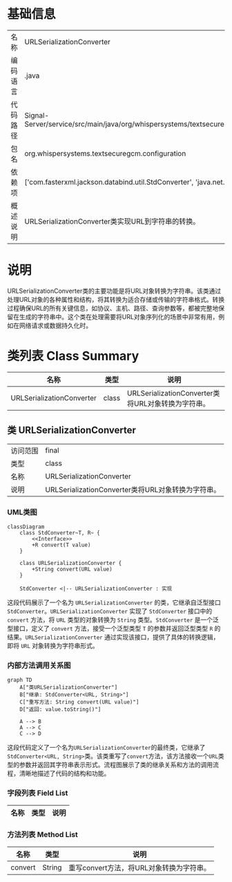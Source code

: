 # 基础信息

|      |      |
|------|------|
| 名称 | URLSerializationConverter |
| 编码语言 | .java |
| 代码路径 | Signal-Server/service/src/main/java/org/whispersystems/textsecuregcm/configuration/URLSerializationConverter.java |
| 包名 | org.whispersystems.textsecuregcm.configuration |
| 依赖项 | ['com.fasterxml.jackson.databind.util.StdConverter', 'java.net.URL'] |
| 概述说明 | URLSerializationConverter类实现URL到字符串的转换。 |

# 说明

URLSerializationConverter类的主要功能是将URL对象转换为字符串。该类通过处理URL对象的各种属性和结构，将其转换为适合存储或传输的字符串格式。转换过程确保URL的所有关键信息，如协议、主机、路径、查询参数等，都被完整地保留在生成的字符串中。这个类在处理需要将URL对象序列化的场景中非常有用，例如在网络请求或数据持久化时。

# 类列表 Class Summary

| 名称   | 类型  | 说明 |
|-------|------|-------------|
| URLSerializationConverter | class | URLSerializationConverter类将URL对象转换为字符串。 |



## 类 URLSerializationConverter

|      |      |
|------|------|
| 访问范围 | final |
| 类型 | class |
| 名称 | URLSerializationConverter |
| 说明 | URLSerializationConverter类将URL对象转换为字符串。 |


### UML类图

```mermaid
classDiagram
    class StdConverter~T, R~ {
        <<Interface>>
        +R convert(T value)
    }

    class URLSerializationConverter {
        +String convert(URL value)
    }

    StdConverter <|-- URLSerializationConverter : 实现
```

这段代码展示了一个名为 `URLSerializationConverter` 的类，它继承自泛型接口 `StdConverter`。`URLSerializationConverter` 实现了 `StdConverter` 接口中的 `convert` 方法，将 `URL` 类型的对象转换为 `String` 类型。`StdConverter` 是一个泛型接口，定义了 `convert` 方法，接受一个泛型类型 `T` 的参数并返回泛型类型 `R` 的结果。`URLSerializationConverter` 通过实现该接口，提供了具体的转换逻辑，即将 `URL` 对象转换为字符串形式。


### 内部方法调用关系图

```mermaid
graph TD
    A["类URLSerializationConverter"]
    B["继承: StdConverter<URL, String>"]
    C["重写方法: String convert(URL value)"]
    D["返回: value.toString()"]

    A --> B
    A --> C
    C --> D
```

这段代码定义了一个名为`URLSerializationConverter`的最终类，它继承了`StdConverter<URL, String>`类。该类重写了`convert`方法，该方法接收一个`URL`类型的参数并返回其字符串表示形式。流程图展示了类的继承关系和方法的调用流程，清晰地描述了代码的结构和功能。

### 字段列表 Field List

| 名称  | 类型  | 说明 |
|-------|-------|------|

### 方法列表 Method List

| 名称  | 类型  | 说明 |
|-------|-------|------|
| convert | String | 重写convert方法，将URL对象转换为字符串。 |




